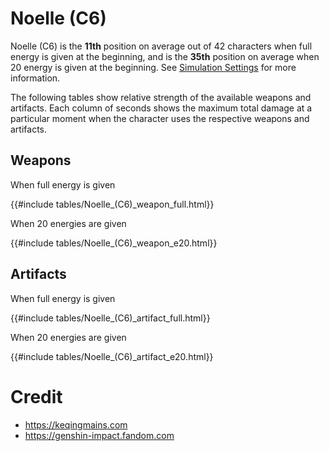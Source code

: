 # Noelle (C6)

Noelle (C6) is the **11th** position on average out of 42
characters when full energy is given at the beginning, and is the
**35th** position on average when 20 energy is given at the
beginning. See [Simulation Settings](./simulation_settings.md) for more
information.

The following tables show relative strength of the available weapons and
artifacts. Each column of seconds shows the maximum total damage at a
particular moment when the character uses the respective weapons and
artifacts.

## Weapons

When full energy is given

{{#include tables/Noelle_(C6)_weapon_full.html}}

When 20 energies are given

{{#include tables/Noelle_(C6)_weapon_e20.html}}

## Artifacts

When full energy is given

{{#include tables/Noelle_(C6)_artifact_full.html}}

When 20 energies are given

{{#include tables/Noelle_(C6)_artifact_e20.html}}

# Credit

- <https://keqingmains.com>
- <https://genshin-impact.fandom.com>
